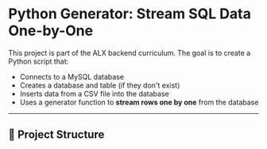 # Python Generator: Stream SQL Data One-by-One

This project is part of the ALX backend curriculum. The goal is to create a Python script that:

- Connects to a MySQL database
- Creates a database and table (if they don't exist)
- Inserts data from a CSV file into the database
- Uses a generator function to **stream rows one by one** from the database

---

## 📁 Project Structure

